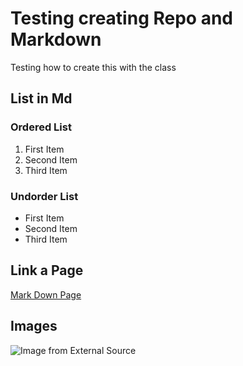 # Testing creating Repo and Markdown
Testing how to create this with the class

## List in Md
### Ordered List
1. First Item
2. Second Item
3. Third Item

### Undorder List
- First Item
- Second Item
- Third Item

## Link a Page
[Mark Down Page](https://www.markdownguide.org/cheat-sheet/)

## Images
![Image from External Source](https://external-content.duckduckgo.com/iu/?u=https%3A%2F%2Fimages8.alphacoders.com%2F409%2F409477.jpg&f=1&nofb=1&ipt=9fc087380467493f68ab4ee7390fffb7997d9cad0fdee7272ecb0eaf3a4031a8)
